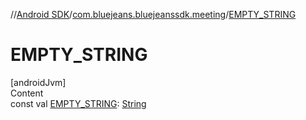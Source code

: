 //[Android SDK](../../index.md)/[com.bluejeans.bluejeanssdk.meeting](index.md)/[EMPTY_STRING](-e-m-p-t-y_-s-t-r-i-n-g.md)



# EMPTY_STRING  
[androidJvm]  
Content  
const val [EMPTY_STRING](-e-m-p-t-y_-s-t-r-i-n-g.md): [String](https://kotlinlang.org/api/latest/jvm/stdlib/kotlin/-string/index.html)  



